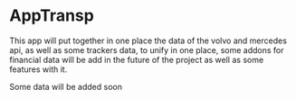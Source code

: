 # AppTransp
This app will put together in one place the data of the volvo and mercedes api, as well as some trackers data, to unify in one place, some addons for financial data will be add in the future of the project as well as some features with it.

Some data will be added soon

